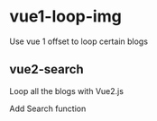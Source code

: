 # vue1-loop-img

Use vue 1 offset to loop certain blogs

## vue2-search

Loop all the blogs with Vue2.js

Add Search function
